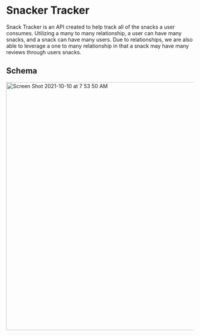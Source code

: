 # Snacker Tracker
Snack Tracker is an API created to help track all of the snacks a user consumes. Utilizing a many to many relationship, a user can have many snacks, and a snack can have many users. Due to relationships, we are also able to leverage a one to many relationship in that a snack may have many reviews through users snacks.

## Schema

<img width="666" alt="Screen Shot 2021-10-10 at 7 53 50 AM" src="https://user-images.githubusercontent.com/78196294/136698698-76972f41-524b-46e3-8729-135d4af0ba4f.png">
